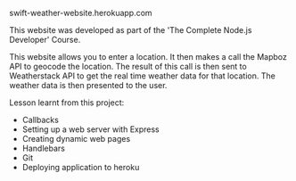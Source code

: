 swift-weather-website.herokuapp.com

This website was developed as part of the 'The Complete Node.js Developer' Course.

This website allows you to enter a location. It then makes a call the Mapboz API to geocode the location. The result of this call is then sent to Weatherstack API to get the real time weather data for that location. The weather data is then presented to the user.

Lesson learnt from this project: 
  - Callbacks
  - Setting up a web server with Express
  - Creating dynamic web pages
  - Handlebars
  - Git
  - Deploying application to heroku
